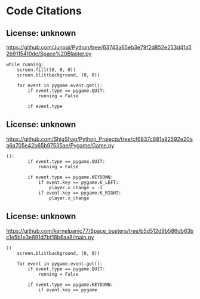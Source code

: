 # Code Citations

## License: unknown
https://github.com/Junoqi/Python/tree/63743a65eb3e79f2d852e253d41a52b9115410de/Space%20Blaster.py

```
while running:
    screen.fill((0, 0, 0))
    screen.blit(background, (0, 0))

    for event in pygame.event.get():
        if event.type == pygame.QUIT:
            running = False

        if event.type
```


## License: unknown
https://github.com/ShigShag/Python_Projects/tree/cf6837c681a92592e20aa6a705e42b65b97535ae/Pygame/Game.py

```
():
        if event.type == pygame.QUIT:
            running = False

        if event.type == pygame.KEYDOWN:
            if event.key == pygame.K_LEFT:
                player.x_change = -3
            if event.key == pygame.K_RIGHT:
                player.x_change
```


## License: unknown
https://github.com/kernelpanic77/Space_busters/tree/b5d512d9b586db63bc1e5b1e3e891d7bf18b6aa8/main.py

```
))
    screen.blit(background, (0, 0))

    for event in pygame.event.get():
        if event.type == pygame.QUIT:
            running = False

        if event.type == pygame.KEYDOWN:
            if event.key == pygame
```

